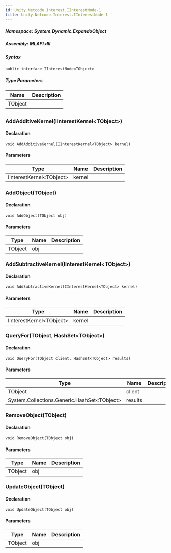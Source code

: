 ```yaml
---  
id: Unity.Netcode.Interest.IInterestNode-1  
title: Unity.Netcode.Interest.IInterestNode-1  
---
```


<div class="markdown level0 summary">

</div>

<div class="markdown level0 conceptual">

</div>

##### **Namespace**: System.Dynamic.ExpandoObject

##### **Assembly**: MLAPI.dll

##### Syntax

``` lang-csharp
public interface IInterestNode<TObject>
```

##### Type Parameters

| Name    | Description |
|---------|-------------|
| TObject |             |

## 

### AddAdditiveKernel(IInterestKernel\<TObject>)

<div class="markdown level1 summary">

</div>

<div class="markdown level1 conceptual">

</div>

#### Declaration

``` lang-csharp
void AddAdditiveKernel(IInterestKernel<TObject> kernel)
```

#### Parameters

| Type                      | Name   | Description |
|---------------------------|--------|-------------|
| IInterestKernel\<TObject> | kernel |             |

### AddObject(TObject)

<div class="markdown level1 summary">

</div>

<div class="markdown level1 conceptual">

</div>

#### Declaration

``` lang-csharp
void AddObject(TObject obj)
```

#### Parameters

| Type    | Name | Description |
|---------|------|-------------|
| TObject | obj  |             |

### AddSubtractiveKernel(IInterestKernel\<TObject>)

<div class="markdown level1 summary">

</div>

<div class="markdown level1 conceptual">

</div>

#### Declaration

``` lang-csharp
void AddSubtractiveKernel(IInterestKernel<TObject> kernel)
```

#### Parameters

| Type                      | Name   | Description |
|---------------------------|--------|-------------|
| IInterestKernel\<TObject> | kernel |             |

### QueryFor(TObject, HashSet\<TObject>)

<div class="markdown level1 summary">

</div>

<div class="markdown level1 conceptual">

</div>

#### Declaration

``` lang-csharp
void QueryFor(TObject client, HashSet<TObject> results)
```

#### Parameters

| Type                                         | Name    | Description |
|----------------------------------------------|---------|-------------|
| TObject                                      | client  |             |
| System.Collections.Generic.HashSet\<TObject> | results |             |

### RemoveObject(TObject)

<div class="markdown level1 summary">

</div>

<div class="markdown level1 conceptual">

</div>

#### Declaration

``` lang-csharp
void RemoveObject(TObject obj)
```

#### Parameters

| Type    | Name | Description |
|---------|------|-------------|
| TObject | obj  |             |

### UpdateObject(TObject)

<div class="markdown level1 summary">

</div>

<div class="markdown level1 conceptual">

</div>

#### Declaration

``` lang-csharp
void UpdateObject(TObject obj)
```

#### Parameters

| Type    | Name | Description |
|---------|------|-------------|
| TObject | obj  |             |
